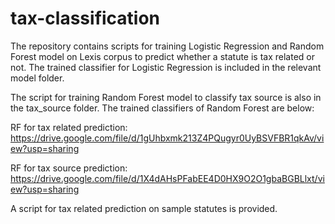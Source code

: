 # tax-classification

The repository contains scripts for training Logistic Regression and Random Forest model on Lexis corpus to predict whether a statute is tax related or not. The trained classifier for Logistic Regression is included in the relevant model folder. 

The script for training Random Forest model to classify tax source is also in the tax_source folder. The trained classifiers of Random Forest are below:

RF for tax related prediction: https://drive.google.com/file/d/1gUhbxmk213Z4PQugyr0UyBSVFBR1qkAv/view?usp=sharing

RF for tax source prediction: https://drive.google.com/file/d/1X4dAHsPFabEE4D0HX9O2O1gbaBGBLlxt/view?usp=sharing

A script for tax related prediction on sample statutes is provided.
